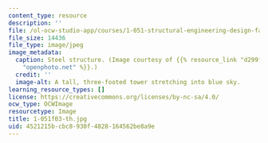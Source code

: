 ```yaml
---
content_type: resource
description: ''
file: /ol-ocw-studio-app/courses/1-051-structural-engineering-design-fall-2003/4521215bcbc8930f4828164562be8a9e_1-051f03-th.jpg
file_size: 14436
file_type: image/jpeg
image_metadata:
  caption: Steel structure. (Image courtesy of {{% resource_link "d299feeb-dd9d-4545-a2f8-3376ad8c2f25"
    "openphoto.net" %}}.)
  credit: ''
  image-alt: A tall, three-footed tower stretching into blue sky.
learning_resource_types: []
license: https://creativecommons.org/licenses/by-nc-sa/4.0/
ocw_type: OCWImage
resourcetype: Image
title: 1-051f03-th.jpg
uid: 4521215b-cbc8-930f-4828-164562be8a9e
---
```

